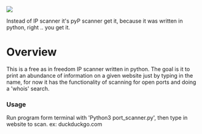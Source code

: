 ![](https://imgur.com/ppqe8Ma)

Instead of IP scanner it's pyP scanner get it, because it was written in python, right .. you get it.

# Overview

This is a free as in freedom IP scanner written in python. The goal is it to print an abundance of
information on a given website just by typing in the name, for now it has the functionality of
scanning for open ports and doing a 'whois' search.

### Usage

Run program form terminal with 'Python3 port_scanner.py', then type in website to scan.
	ex: duckduckgo.com 














